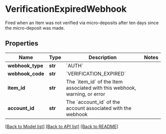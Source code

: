 # VerificationExpiredWebhook

Fired when an Item was not verified via micro-deposits after ten days since the micro-deposit was made.
## Properties
Name | Type | Description | Notes
------------ | ------------- | ------------- | -------------
**webhook_type** | **str** | &#x60;AUTH&#x60; | 
**webhook_code** | **str** | &#x60;VERIFICATION_EXPIRED&#x60; | 
**item_id** | **str** | The &#x60;item_id&#x60; of the Item associated with this webhook, warning, or error | 
**account_id** | **str** | The &#x60;account_id&#x60; of the account associated with the webhook | 

[[Back to Model list]](../README.md#documentation-for-models) [[Back to API list]](../README.md#documentation-for-api-endpoints) [[Back to README]](../README.md)


